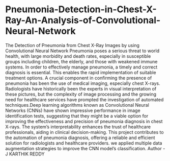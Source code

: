 # Pneumonia-Detection-in-Chest-X-Ray-An-Analysis-of-Convolutional-Neural-Network
The Detection of Pneumonia from Chest X-Ray Images by using Convolutional Neural Network 
Pneumonia poses a serious threat to world health, with large morbidity and death rates, especially in susceptible groups including children, the elderly, and those with weakened immune systems. In order to effectively manage pneumonia, a timely and correct diagnosis is essential. This enables the rapid implementation of suitable treatment options. 
A crucial component in confirming the presence of pneumonia has been the use of medical imaging, especially chest X-rays. Radiologists have historically been the experts in visual interpretation of these pictures, but the complexity of image processing and the growing need for healthcare services have prompted the investigation of automated techniques.Deep learning algorithms known as Convolutional Neural Networks (CNNs) have shown impressive performance in image identification tests, suggesting that they might be a viable option for improving the effectiveness and precision of pneumonia diagnosis in chest X-rays.
The system’s interpretability enhances the trust of healthcare professionals, aiding in clinical decision-making. This project contributes to the automation of pneumonia diagnosis, offering a reliable and efficient solution for radiologists and healthcare providers. we applied multiple data augmentation strategies to improve the CNN model’s classification.
Author - J KARTHIK REDDY

